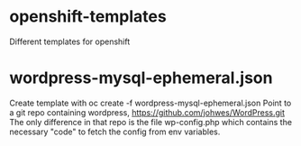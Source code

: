 # openshift-templates
Different templates for openshift

# wordpress-mysql-ephemeral.json
Create template with oc create -f wordpress-mysql-ephemeral.json
Point to a git repo containing wordpress, https://github.com/johwes/WordPress.git
The only difference in that repo is the file wp-config.php which contains the necessary "code" to fetch the config from env variables.
